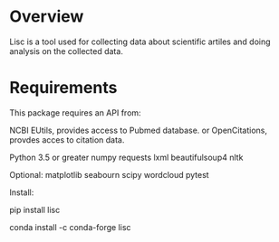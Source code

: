 # Overview

Lisc is a tool used for collecting data about scientific artiles and doing analysis on the collected data.

# Requirements

This package requires an API from:

NCBI EUtils, provides access to Pubmed database. or OpenCitations, provdes acces to citation data.

Python 3.5 or greater numpy requests lxml beautifulsoup4 nltk

Optional: matplotlib seabourn scipy wordcloud pytest

Install:

pip install lisc 

conda install -c conda-forge lisc
